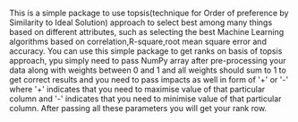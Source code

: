 This is a simple package to use topsis(technique for Order of preference by Similarity to Ideal Solution)
approach to select best among many things based on different attributes, such as selecting the best
Machine Learning algorithms based on correlation,R-square,root mean square error and accuracy.
You can use this simple package to get ranks on basis of topsis approach, ypu simply need to pass 
NumPy array after pre-processing your data along with weights between 0 and 1 and all weights should
sum to 1 to get correct results and you need to pass impacts as well in form of '+' or '-' 
where '+' indicates that you need to maximise value of that particular column and '-' indicates that
you need to minimise value of that particular column.
After passing all these parameters you will get your rank row.